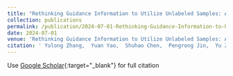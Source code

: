```yaml
---
title: "Rethinking Guidance Information to Utilize Unlabeled Samples: A Label Encoding Perspective"
collection: publications
permalink: /publication/2024-07-01-Rethinking-Guidance-Information-to-Utilize-Unlabeled-Samples-A-Label-Encoding-Perspective
date: 2024-07-01
venue: 'Rethinking Guidance Information to Utilize Unlabeled Samples: A Label Encoding Perspective'
citation: ' Yulong Zhang,  Yuan Yao,  Shuhao Chen,  Pengrong Jin,  Yu Zhang,  Jian Jin,  Jiangang Lu, &quot;Rethinking Guidance Information to Utilize Unlabeled Samples: A Label Encoding Perspective.&quot; Rethinking Guidance Information to Utilize Unlabeled Samples: A Label Encoding Perspective, 2024.'
---
```

Use [Google Scholar](https://scholar.google.com/scholar?q=Rethinking+Guidance+Information+to+Utilize+Unlabeled+Samples:+A+Label+Encoding+Perspective){:target="_blank"} for full citation